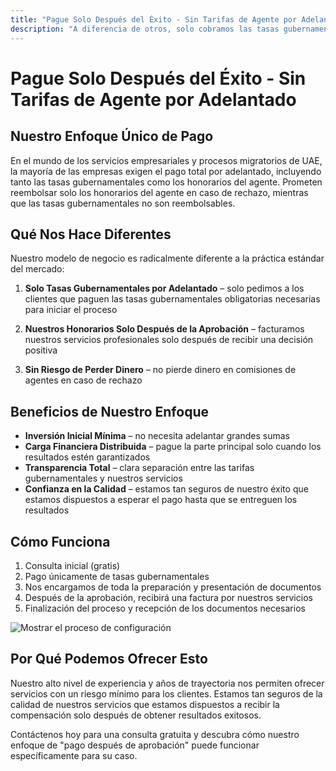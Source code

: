 ```yaml
---
title: "Pague Solo Después del Éxito - Sin Tarifas de Agente por Adelantado"
description: "A diferencia de otros, solo cobramos las tasas gubernamentales por adelantado y nuestros honorarios después de la aprobación. Sin riesgos, total transparencia y resultados garantizados."
---
```


# Pague Solo Después del Éxito - Sin Tarifas de Agente por Adelantado

## Nuestro Enfoque Único de Pago

En el mundo de los servicios empresariales y procesos migratorios de UAE, la mayoría de las empresas exigen el pago total por adelantado, incluyendo tanto las tasas gubernamentales como los honorarios del agente. Prometen reembolsar solo los honorarios del agente en caso de rechazo, mientras que las tasas gubernamentales no son reembolsables.

## Qué Nos Hace Diferentes

Nuestro modelo de negocio es radicalmente diferente a la práctica estándar del mercado:

1. **Solo Tasas Gubernamentales por Adelantado** – solo pedimos a los clientes que paguen las tasas gubernamentales obligatorias necesarias para iniciar el proceso
2. **Nuestros Honorarios Solo Después de la Aprobación** – facturamos nuestros servicios profesionales solo después de recibir una decisión positiva

3. **Sin Riesgo de Perder Dinero** – no pierde dinero en comisiones de agentes en caso de rechazo

## Beneficios de Nuestro Enfoque

- **Inversión Inicial Mínima** – no necesita adelantar grandes sumas
- **Carga Financiera Distribuida** – pague la parte principal solo cuando los resultados estén garantizados
- **Transparencia Total** – clara separación entre las tarifas gubernamentales y nuestros servicios
- **Confianza en la Calidad** – estamos tan seguros de nuestro éxito que estamos dispuestos a esperar el pago hasta que se entreguen los resultados

## Cómo Funciona

1. Consulta inicial (gratis)
2. Pago únicamente de tasas gubernamentales
3. Nos encargamos de toda la preparación y presentación de documentos
4. Después de la aprobación, recibirá una factura por nuestros servicios
5. Finalización del proceso y recepción de los documentos necesarios

![Mostrar el proceso de configuración](/img/post-payment-process.svg)

## Por Qué Podemos Ofrecer Esto

Nuestro alto nivel de experiencia y años de trayectoria nos permiten ofrecer servicios con un riesgo mínimo para los clientes. Estamos tan seguros de la calidad de nuestros servicios que estamos dispuestos a recibir la compensación solo después de obtener resultados exitosos.

Contáctenos hoy para una consulta gratuita y descubra cómo nuestro enfoque de "pago después de aprobación" puede funcionar específicamente para su caso.